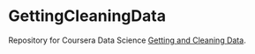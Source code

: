 # GettingCleaningData
Repository for Coursera Data Science [Getting and Cleaning Data](https://class.coursera.org/getdata-002). 
